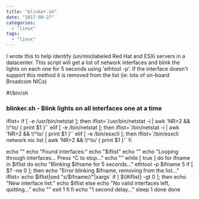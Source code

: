 ```yaml
---
title: "blinker.sh"
date: "2017-08-27"
categories: 
  - "linux"
tags: 
  - "linux"
---
```


I wrote this to help identify (un/mis)labeled Red Hat and ESXi servers in a datacenter. This script will get a list of network interfaces and blink the lights on each one for 5 seconds using 'ethtool -p'. If the interface doesn't support this method it is removed from the list (ie: lots of on-board Broadcom NICs)

#!/bin/sh

### blinker.sh - Blink lights on all interfaces one at a time

iflist=
if \[ -e /usr/bin/netstat \]; then
  iflist=\`/usr/bin/netstat -i | awk 'NR>2 && !/^lo/ { print $1 }'\`
elif \[ -e /bin/netstat \]; then
  iflist=\`/bin/netstat -i | awk 'NR>2 && !/^lo/ { print $1 }'\`
elif \[ -e /bin/esxcli \]; then
  iflist=\`/bin/esxcli network nic list | awk 'NR>2 && !/^lo/ { print $1 }'\`
fi

echo ""
echo "Found interfaces:"
echo "$iflist"
echo ""
echo "Looping through interfaces... Press ^C to stop..."
echo ""
while \[ true \]
do
  for ifname in $iflist
  do
    echo "Blinking $ifname for 5 seconds..."
    ethtool -p $ifname 5
    if \[ $? -ne 0 \]; then
      echo "Error blinking $ifname, removing from the list..."
      iflist=\`echo $iflist|sed "s/$ifname//"|xargs\`
      if \[ ${#iflist} -gt 0 \]; then
        echo "New interface list:"
        echo $iflist
      else
        echo "No valid interfaces left, quitting..."
        echo ""
        exit 1
      fi
    fi
    echo "1 second delay..."
    sleep 1
  done
done
